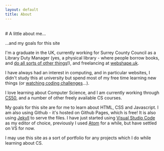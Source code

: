 ```yaml
---
layout: default
title: About
---
```

<br>
# A little about me...

<p>...and my goals for this site</p>

<p>I'm a graduate in the UK, currently working for Surrey County Council as a Library Duty Manager (yes, a physical library - where people borrow books, and <a href="https://princh.com/activities-you-can-do-at-your-local-library-for-free/#.W_PxTuKYSUk">do all sorts of other things</a>!), and freelancing at <a href="https://webshape.uk">webshape.uk</a>.</p>

<p>I have always had an interest in computing, and in particular websites, I didn't study this at university but spend most of my free time learning new things (or <a href="https://www.youtube.com/user/shiffman">watching coding challenges</a>...).</p>

<p>I love learning about Computer Science, and I am currently working through <a href="https://online-learning.harvard.edu/course/cs50-introduction-computer-science">CS50</a>, and a number of other freely available CS courses.</p>

<p>My goals for this site are for me to learn about HTML, CSS and Javascript. I am also using Github - it's hosted on Github Pages, which is free! It is also using <a href="https://jekyllrb.com">Jekyll</a> to serve the files. I have just started using <a href="https://code.visualstudio.com">Visual Studio Code</a> as my editor of choice, previously I used <a href="https://atom.io/">Atom</a> for a while, but have settled on VS for now.</p>

<p>I may use this site as a sort of portfolio for any projects which I do while learning about CS.</p>
